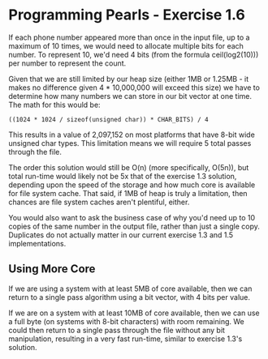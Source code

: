 Programming Pearls - Exercise 1.6
=================================

If each phone number appeared more than once in the input file, up to a maximum 
of 10 times, we would need to allocate multiple bits for each number. To 
represent 10, we'd need 4 bits (from the formula ceil(log2(10))) per number to 
represent the count.

Given that we are still limited by our heap size (either 1MB or 1.25MB - it 
makes no difference given 4 * 10,000,000 will exceed this size) we have to 
determine how many numbers we can store in our bit vector at one time. The math 
for this would be:

    ((1024 * 1024 / sizeof(unsigned char)) * CHAR_BITS) / 4

This results in a value of 2,097,152 on most platforms that have 8-bit wide 
unsigned char types. This limitation means we will require 5 total passes 
through the file.

The order this solution would still be O(n) (more specifically, O(5n)), but 
total run-time would likely not be 5x that of the exercise 1.3 solution, 
depending upon the speed of the storage and how much core is available for file 
system cache. That said, if 1MB of heap is truly a limitation, then chances are 
file system caches aren't plentiful, either.

You would also want to ask the business case of why you'd need up to 10 copies 
of the same number in the output file, rather than just a single copy.  
Duplicates do not actually matter in our current exercise 1.3 and 1.5 
implementations.

Using More Core
---------------

If we are using a system with at least 5MB of core available, then we can 
return to a single pass algorithm using a bit vector, with 4 bits per value.

If we are on a system with at least 10MB of core available, then we can use a 
full byte (on systems with 8-bit characters) with room remaining. We could then 
return to a single pass through the file without any bit manipulation, 
resulting in a very fast run-time, similar to exercise 1.3's solution.
